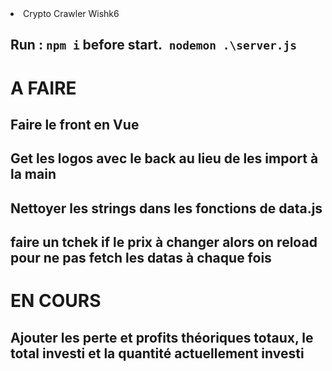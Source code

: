 <li> Crypto Crawler Wishk6</li>
<h2>Run : <code>npm i</code> before start.<code> nodemon .\server.js</code></h2>

<h1> A FAIRE </h1> 
<h2> Faire le front en Vue  </h2>
<h2> Get les logos avec le back au lieu de les import à la main  </h2>
<h2> Nettoyer les strings dans les fonctions de data.js  </h2>
<h2> faire un tchek if le prix à changer alors on reload pour ne pas fetch les datas à chaque fois  </h2>

<h1> EN COURS  </h1>
<h2> Ajouter les perte et profits théoriques totaux, le total investi et la quantité actuellement investi  </h2>
        
